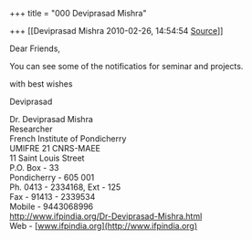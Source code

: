 +++
title = "000 Deviprasad Mishra"

+++
[[Deviprasad Mishra	2010-02-26, 14:54:54 [Source](https://groups.google.com/g/bvparishat/c/aJEuarzDH-E)]]



Dear Friends,

You can see some of the notificatios for seminar and projects.



with best wishes

Deviprasad



Dr. Deviprasad Mishra  
Researcher  
French Institute of Pondicherry  
UMIFRE 21 CNRS-MAEE  
11 Saint Louis Street  
P.O. Box - 33  
Pondicherry - 605 001  
Ph. 0413 - 2334168, Ext - 125  
Fax - 91413 - 2339534  
Mobile - 9443068996  
<http://www.ifpindia.org/Dr-Deviprasad-Mishra.html>  
Web - [www.ifpindia.org](http://www.ifpindia.org)

